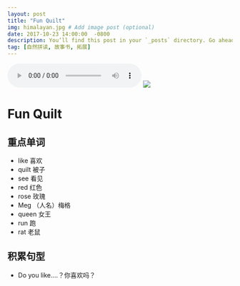 ```yaml
---
layout: post
title: "Fun Quilt"
img: himalayan.jpg # Add image post (optional)
date: 2017-10-23 14:00:00  -0800
description: You’ll find this post in your `_posts` directory. Go ahead and edit it and re-build the site to see your changes. # Add post description (optional)
tag: [自然拼读, 故事书, 拓展]
---
```


 
 
<audio controls="controls" width="100%" >
  <source src="http://7xqbv5.com1.z0.glb.clouddn.com/Fun%20Quilt.mp3" type="audio/mp3" />

<embed  width="100%" src="http://7xqbv5.com1.z0.glb.clouddn.com/Fun%20Quilt.mp3" />
</audio>



<img src="http://7xqbv5.com1.z0.glb.clouddn.com/Fun%20Quilt.png" >

# Fun Quilt

## 重点单词
-	like 喜欢
-	quilt	被子
-	see		看见
- 	red	   红色
- 	rose	玫瑰
- 	Meg    （人名）梅格
- 	queen  女王
- 	run		跑
-	rat		老鼠
## 积累句型
- Do you like....？你喜欢吗？
